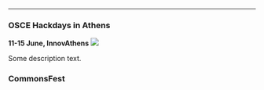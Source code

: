---------------------

### OSCE Hackdays in Athens ###

**11-15 June, InnovAthens**
![](/https://oscedays.org/wp-content/uploads/2015/01/OSCED_LOGO_44mm-01-01.png)

Some description text.

### CommonsFest ###
